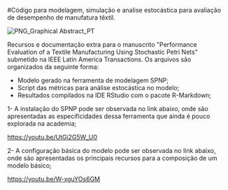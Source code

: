 #Código para modelagem, simulação e analise estocástica para avaliação de desempenho de manufatura têxtil.  


![PNG_Graphical Abstract_PT](https://user-images.githubusercontent.com/128255987/226149427-b0b54a83-c568-4dac-b16e-ac8a1c1667e2.png)




Recursos e documentação extra para o manuscrito "Performance Evaluation of a Textile Manufacturing Using Stochastic Petri Nets" submetido na IEEE Latin America Transactions. Os arquivos são organizados da seguinte forma:
- Modelo gerado na ferramenta de modelagem SPNP;
- Script das métricas para análise estocástica no modelo;
- Resultados compilados na IDE RStudio com o pacote R-Markdown;

1- A instalação do SPNP pode ser observada no link abaixo, onde são apresentadas as especificidades dessa ferramenta que ainda é pouco explorada na academia;

https://youtu.be/UtGi2G5W_U0

2- A configuração básica do modelo pode ser observada no link abaixo, onde são apresentadas os principais recursos para a composição de um modelo básico;

https://youtu.be/W-xguYOs6GM
